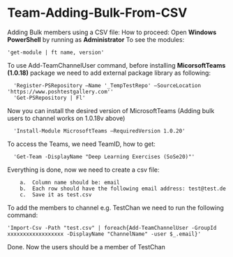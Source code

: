 # Team-Adding-Bulk-From-CSV

Adding Bulk members using a CSV file:
How to proceed:
    Open **Windows PowerShell** by running as **Administrator** 
    To see the modules: 
   
    'get-module | ft name, version' 
   
   To use Add-TeamChannelUser command, before installing **MicorsoftTeams (1.0.18)** package we need to add external package library as following:
    
      'Register-PSRepository –Name '_TempTestRepo' –SourceLocation 'https://www.poshtestgallery.com''
      'Get-PSRepository | Fl'
Now you can install the desired version of MicrosoftTeams  (Adding bulk users to channel works on 1.0.18v above)
      
      'Install-Module MicrosoftTeams –RequiredVersion 1.0.20'
To access the Teams, we need TeamID, how to get:
      
      'Get-Team -DisplayName "Deep Learning Exercises (SoSe20)"'
Everything is done, now we need to create a csv file:
        
        a.	Column name should be: email
        b.	Each row should have the following email address: test@test.de
        c.	Save it as test.csv
To add the members to channel e.g. TestChan we need to run the following command:

    'Import-Csv -Path "test.csv" | foreach{Add-TeamChannelUser -GroupId xxxxxxxxxxxxxxxxxx -DisplayName "ChannelName" -user $_.email}'

Done. Now the users should be a member of TestChan
